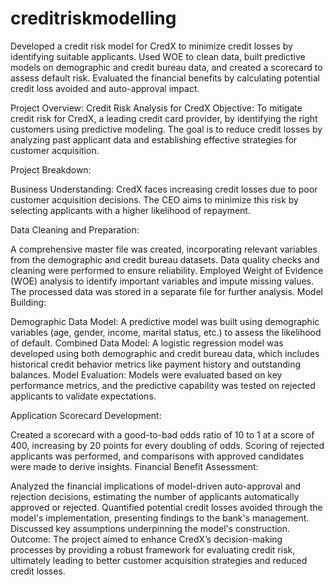 # creditriskmodelling
Developed a credit risk model for CredX to minimize credit losses by identifying suitable applicants. Used WOE to clean data, built predictive models on demographic and credit bureau data, and created a scorecard to assess default risk. Evaluated the financial benefits by calculating potential credit loss avoided and auto-approval impact.


Project Overview: Credit Risk Analysis for CredX
Objective:
To mitigate credit risk for CredX, a leading credit card provider, by identifying the right customers using predictive modeling. The goal is to reduce credit losses by analyzing past applicant data and establishing effective strategies for customer acquisition.

Project Breakdown:

Business Understanding:
CredX faces increasing credit losses due to poor customer acquisition decisions. The CEO aims to minimize this risk by selecting applicants with a higher likelihood of repayment.

Data Cleaning and Preparation:

A comprehensive master file was created, incorporating relevant variables from the demographic and credit bureau datasets.
Data quality checks and cleaning were performed to ensure reliability.
Employed Weight of Evidence (WOE) analysis to identify important variables and impute missing values. The processed data was stored in a separate file for further analysis.
Model Building:

Demographic Data Model: A predictive model was built using demographic variables (age, gender, income, marital status, etc.) to assess the likelihood of default.
Combined Data Model: A logistic regression model was developed using both demographic and credit bureau data, which includes historical credit behavior metrics like payment history and outstanding balances.
Model Evaluation:
Models were evaluated based on key performance metrics, and the predictive capability was tested on rejected applicants to validate expectations.

Application Scorecard Development:

Created a scorecard with a good-to-bad odds ratio of 10 to 1 at a score of 400, increasing by 20 points for every doubling of odds.
Scoring of rejected applicants was performed, and comparisons with approved candidates were made to derive insights.
Financial Benefit Assessment:

Analyzed the financial implications of model-driven auto-approval and rejection decisions, estimating the number of applicants automatically approved or rejected.
Quantified potential credit losses avoided through the model's implementation, presenting findings to the bank's management.
Discussed key assumptions underpinning the model's construction.
Outcome:
The project aimed to enhance CredX’s decision-making processes by providing a robust framework for evaluating credit risk, ultimately leading to better customer acquisition strategies and reduced credit losses.


